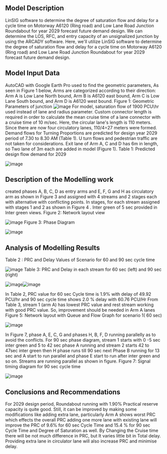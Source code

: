 ## Model Description 
LinSIG software to determine the degree of saturation flow and delay for a cycle time on Motorway A6120 (Ring road) and Low Lane Road Junction Roundabout for year 2029 forecast future demand design.
We can determine the LOS, RFC, and entry capacity of an unsignalized junction by using the ARCADY software. Here, we'll utilize LinSIG software to determine the degree of saturation flow and delay for a cycle time on Motorway A6120 (Ring road) and Low Lane Road Junction Roundabout for year 2029 forecast future demand design.
## Model Input Data
AutoCAD with Google Earth Pro used to find the geometric parameters, As seen in Figure 1 below, Arms are categorized according to their direction: Arm A is Low Lane North bound, Arm B is A6120 east bound, Arm C is Low Lane South bound, and Arm D is A6120 west bound. 
Figure 1: Geometric Parameters of junction
![image](https://github.com/user-attachments/assets/4ec30d75-d361-476e-a024-6cf905b76738)
For model, saturation flow of 1900 PCU\hr used instead of lane and radius parameter. Custom connector length is required in order to calculate the mean cruise time of a lane connector with a cruise time of 10 m/sec. Here, the circular lane's length is 110 meters. Since there are now four circulatory lanes, 110/4=27 meters were formed. Demand flows for Turning Proportions are predicted for design year 2029 period of 7.30 to 8.30 AM (Table 1). U turn flows and pedestrian traffic are not taken for considerations. Exit lane of Arm A, C and D has 6m in length, so Two lane of 3m each are added in model (Figure 1). 
Table 1: Predicted design flow demand for 2029

![image](https://github.com/user-attachments/assets/b693bbf1-bf6e-4e5b-bfa9-24ed7652ab95)

## Description of the Modelling work
created phases A, B, C, D as entry arms and E, F, G and H as circulatory arm as shown in Figure 3 and assigned with 4 streams and 2 stages each with alternative with conflicting points. In stages, for each stream assigned with stages 1 and 2 as shown in Figure 4 .  Inter green of 5 sec provided in Inter green views. 
Figure 2: Network layout view

![image](https://github.com/user-attachments/assets/bee5918a-b293-4b0a-a1e5-bdae3d67fdda)
Figure 3: Phase Diagram

![image](https://github.com/user-attachments/assets/0962ab83-a5ee-4bdd-98a6-28aeefd1bf5a)
## Analysis of Modelling Results

Table 2 : PRC and Delay Values of Scenario for 60 and 90 sec cycle time

![image](https://github.com/user-attachments/assets/caede5b3-db43-420e-99e2-f175148b020f)
Table 3: PRC and Delay in each stream for 60 sec (left) and 90 sec (right)

![image](https://github.com/user-attachments/assets/f8d1fc0e-53f4-4099-b081-d93926f313ae)![image](https://github.com/user-attachments/assets/d6fe4766-3bea-41e7-b231-769e19ea6cac)

In Table 2, PRC value for 60 sec Cycle time is 1.9% with delay of 49.92 PCU/hr and 90 sec cycle time shows 2.0 % delay with 60.76 PCU/Hr
From Table 3, stream 1 (arm A) has lowest PRC value and rest stream working with good PRC value. So, improvement should be needed in Arm A lanes
Figure 5: Network layout with Queue and Flow Graph for scenario 1( 60 sec)

![image](https://github.com/user-attachments/assets/5f7ebeea-ebd0-48a0-a909-f024555beada)

In Figure 7, phase A, E, C, G and phases H, B, F, D running parallelly as to avoid the 
conflicts. For 90 sec phase diagram, stream 1 starts with 0 -5 sec inter green and 5 to 42 sec phase A running and stream 2 starts 42 to 47sec inter green then H phase runs till 90 sec next Phase B running for 13 sec and A start to run parallel  and phase E start to run after inter green and so on. Streams are running parallel as shown in figure.
Figure 7: Signal timing diagram for 90 sec cycle time

![image](https://github.com/user-attachments/assets/7dd1842e-94c0-4698-8db8-57eb2460cf43)

## Conclusions and Recommendations

For 2029 design period, Roundabout running with 1.90% Practical reserve capacity is quite good. Still, it can be improved by making some modifications like adding extra lane, particularly Arm A shows worst PRC which effects the overall PRC adding one more lane with existing lane will improve the PRC of 9.6% for 60 sec Cycle Time and 15.4 % for 90 sec Cycle Time and Degree of Saturation as well. By Changing the Cruise time there will be not much difference in PRC, but It varies little bit in Total delay. Providing extra lane in circulator lane will also increase PRC and minimise delay.
